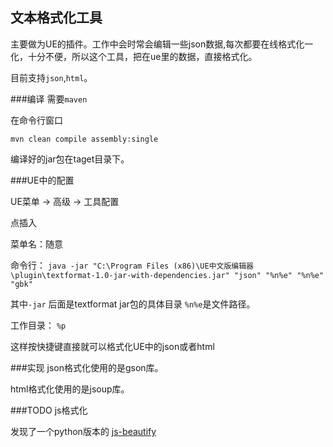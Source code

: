 ## 文本格式化工具
主要做为UE的插件。工作中会时常会编辑一些json数据,每次都要在线格式化一化，十分不便，所以这个工具，把在ue里的数据，直接格式化。

目前支持`json`,`html`。

###编译
需要`maven`

在命令行窗口

`mvn clean compile assembly:single`

编译好的jar包在taget目录下。


###UE中的配置

UE菜单 -> 高级 -> 工具配置

点插入

菜单名：随意


命令行：
`java -jar "C:\Program Files (x86)\UE中文版编辑器\plugin\textformat-1.0-jar-with-dependencies.jar" "json" "%n%e" "%n%e" "gbk"`

其中`-jar` 后面是textformat jar包的具体目录
`%n%e`是文件路径。

工作目录：
`%p`

这样按快捷键直接就可以格式化UE中的json或者html

###实现
json格式化使用的是gson库。

html格式化使用的是jsoup库。

###TODO
js格式化

发现了一个python版本的
[js-beautify](https://github.com/beautify-web/js-beautify)



